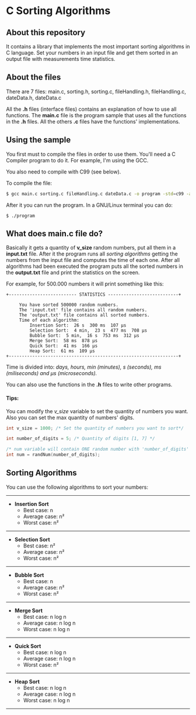 # C Sorting Algorithms
## About this repository

It contains a library that implements the most important sorting algorithms in C language. Set your numbers in an input file and get them sorted in an output file with measurements time statistics. 

## About the files
There are 7 files: main.c, sorting.h, sorting.c, fileHandling.h, fileHandling.c, dateData.h, dateData.c

All the **.h** files (interface files) contains an explanation of how to use all functions. The **main.c** file is the program sample that uses all the functions in the **.h** files. All the others **.c** files have the functions' implementations.

## Using the sample
You first must to compile the files in order to use them. You'll need a C Compiler program to do it. For example, I'm using the GCC.

You also need to compile with C99 (see below).

To compile the file:
```bash
$ gcc main.c sorting.c fileHandling.c dateData.c -o program -std=c99 -ansi -pedantic -O2 -lm 
```

After it you can run the program. In a GNU/Linux terminal you can do:
```
$ ./program
```

## What does main.c file do?
Basically it gets a quantity of **v_size** random numbers, put all them in a **input.txt** file. After it the program runs all _sorting algorithms_ getting the numbers from the input file and computes the time of each one.
After all algorithms had been executed the program puts all the sorted numbers in the **output.txt** file and print the statistics on the screen.

For example, for 500.000 numbers it will print something like this:

    +-------------------------- STATISTICS ---------------------------+

         You have sorted 500000 random numbers.
         The 'input.txt' file contains all random numbers.
         The 'output.txt' file contains all sorted numbers.
         Time of each algorithm:
             Insertion Sort:  26 s  300 ms  107 µs
             Selection Sort:  4 min,  23 s  477 ms  708 µs
             Bubble Sort:  5 min,  16 s  753 ms  312 µs
             Merge Sort:  58 ms  878 µs
             Quick Sort:  41 ms  166 µs
             Heap Sort:  61 ms  109 µs
    +-----------------------------------------------------------------+

Time is divided into: _days, hours, min (minutes), s (seconds), ms (miliseconds) and µs (microseconds)._

You can also use the functions in the **.h** files to write other programs.

#### Tips:
You can modify the _v_size_ variable to set the quantity of numbers you want.
Also you can set the max quantity of numbers' digits.

```c
int v_size = 1000; /* Set the quantity of numbers you want to sort*/

int number_of_digits = 5; /* Quantity of digits [1, 7] */

/* num variable will contain ONE random number with 'number_of_digits' digits*/
int num = randNum(number_of_digits);

```


## Sorting Algorithms
You can use the following algorithms to sort your numbers:

---
- **Insertion Sort** 
    - Best case: n
    - Average case: n²
    - Worst case: n²
---
- **Selection Sort**
    - Best case: n²
    - Average case: n²
    - Worst case: n²
---
- **Bubble Sort**
    - Best case: n
    - Average case: n²
    - Worst case: n²
---
- **Merge Sort**
    - Best case: n log n
    - Average case: n log n
    - Worst case: n log n
---
- **Quick Sort**
    - Best case: n log n
    - Average case: n log n
    - Worst case: n²
---
- **Heap Sort**
    - Best case: n log n
    - Average case: n log n
    - Worst case: n log n
---